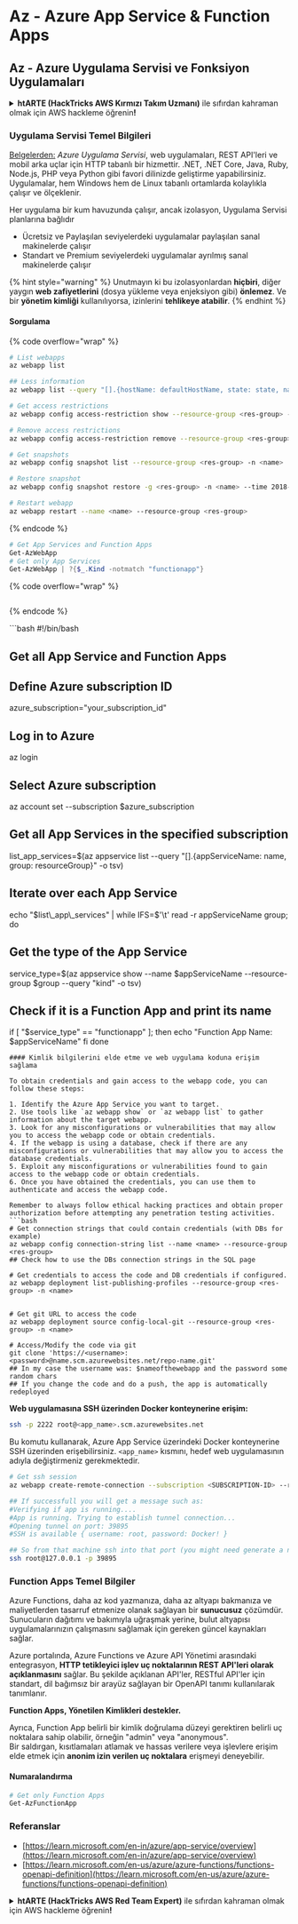 # Az - Azure App Service & Function Apps

## Az - Azure Uygulama Servisi ve Fonksiyon Uygulamaları

<details>

<summary><strong>htARTE (HackTricks AWS Kırmızı Takım Uzmanı)</strong> ile sıfırdan kahraman olmak için AWS hackleme öğrenin<strong>!</strong></summary>

HackTricks'i desteklemenin diğer yolları:

* Şirketinizi HackTricks'te **reklamınızı görmek** veya **HackTricks'i PDF olarak indirmek** için [**ABONELİK PLANLARI**](https://github.com/sponsors/carlospolop)'na göz atın!
* [**Resmi PEASS & HackTricks ürünlerini**](https://peass.creator-spring.com) edinin
* Özel [**NFT'lerden**](https://opensea.io/collection/the-peass-family) oluşan koleksiyonumuz [**The PEASS Family**](https://opensea.io/collection/the-peass-family)'i keşfedin
* 💬 [**Discord grubuna**](https://discord.gg/hRep4RUj7f) veya [**telegram grubuna**](https://t.me/peass) **katılın** veya **Twitter** 🐦 [**@hacktricks\_live**](https://twitter.com/hacktricks\_live)'ı **takip edin**.
* **Hacking hilelerinizi** [**HackTricks**](https://github.com/carlospolop/hacktricks) ve [**HackTricks Cloud**](https://github.com/carlospolop/hacktricks-cloud) github depolarına **PR göndererek paylaşın**.

</details>

### Uygulama Servisi Temel Bilgileri

[Belgelerden:](https://learn.microsoft.com/en-us/azure/app-service/overview) _Azure Uygulama Servisi_, web uygulamaları, REST API'leri ve mobil arka uçlar için HTTP tabanlı bir hizmettir. .NET, .NET Core, Java, Ruby, Node.js, PHP veya Python gibi favori dilinizde geliştirme yapabilirsiniz. Uygulamalar, hem Windows hem de Linux tabanlı ortamlarda kolaylıkla çalışır ve ölçeklenir.

Her uygulama bir kum havuzunda çalışır, ancak izolasyon, Uygulama Servisi planlarına bağlıdır

* Ücretsiz ve Paylaşılan seviyelerdeki uygulamalar paylaşılan sanal makinelerde çalışır
* Standart ve Premium seviyelerdeki uygulamalar ayrılmış sanal makinelerde çalışır

{% hint style="warning" %}
Unutmayın ki bu izolasyonlardan **hiçbiri**, diğer yaygın **web zafiyetlerini** (dosya yükleme veya enjeksiyon gibi) **önlemez**. Ve bir **yönetim kimliği** kullanılıyorsa, izinlerini **tehlikeye atabilir**.
{% endhint %}

#### Sorgulama

{% code overflow="wrap" %}
```bash
# List webapps
az webapp list

## Less information
az webapp list --query "[].{hostName: defaultHostName, state: state, name: name, resourcegroup: resourceGroup}"

# Get access restrictions
az webapp config access-restriction show --resource-group <res-group> -n <name>

# Remove access restrictions
az webapp config access-restriction remove --resource-group <res-group> -n <name> --rule-name <rule-name>

# Get snapshots
az webapp config snapshot list --resource-group <res-group> -n <name>

# Restore snapshot
az webapp config snapshot restore -g <res-group> -n <name> --time 2018-12-11T23:34:16.8388367

# Restart webapp
az webapp restart --name <name> --resource-group <res-group>
```
{% endcode %}

```powershell
# Get App Services and Function Apps
Get-AzWebApp
# Get only App Services
Get-AzWebApp | ?{$_.Kind -notmatch "functionapp"}
```

{% code overflow="wrap" %}
```
```
{% endcode %}

\`\`\`bash #!/bin/bash

## Get all App Service and Function Apps

## Define Azure subscription ID

azure\_subscription="your\_subscription\_id"

## Log in to Azure

az login

## Select Azure subscription

az account set --subscription $azure\_subscription

## Get all App Services in the specified subscription

list\_app\_services=$(az appservice list --query "\[].{appServiceName: name, group: resourceGroup}" -o tsv)

## Iterate over each App Service

echo "$list\_app\_services" | while IFS=$'\t' read -r appServiceName group; do

## Get the type of the App Service

service\_type=$(az appservice show --name $appServiceName --resource-group $group --query "kind" -o tsv)

## Check if it is a Function App and print its name

if \[ "$service\_type" == "functionapp" ]; then echo "Function App Name: $appServiceName" fi done

````
#### Kimlik bilgilerini elde etme ve web uygulama koduna erişim sağlama

To obtain credentials and gain access to the webapp code, you can follow these steps:

1. Identify the Azure App Service you want to target.
2. Use tools like `az webapp show` or `az webapp list` to gather information about the target webapp.
3. Look for any misconfigurations or vulnerabilities that may allow you to access the webapp code or obtain credentials.
4. If the webapp is using a database, check if there are any misconfigurations or vulnerabilities that may allow you to access the database credentials.
5. Exploit any misconfigurations or vulnerabilities found to gain access to the webapp code or obtain credentials.
6. Once you have obtained the credentials, you can use them to authenticate and access the webapp code.

Remember to always follow ethical hacking practices and obtain proper authorization before attempting any penetration testing activities.
```bash
# Get connection strings that could contain credentials (with DBs for example)
az webapp config connection-string list --name <name> --resource-group <res-group>
## Check how to use the DBs connection strings in the SQL page

# Get credentials to access the code and DB credentials if configured.
az webapp deployment list-publishing-profiles --resource-group <res-group> -n <name>


# Get git URL to access the code
az webapp deployment source config-local-git --resource-group <res-group> -n <name>

# Access/Modify the code via git
git clone 'https://<username>:<password>@name.scm.azurewebsites.net/repo-name.git'
## In my case the username was: $nameofthewebapp and the password some random chars
## If you change the code and do a push, the app is automatically redeployed
````

**Web uygulamasına SSH üzerinden Docker konteynerine erişim:**

```bash
ssh -p 2222 root@<app_name>.scm.azurewebsites.net
```

Bu komutu kullanarak, Azure App Service üzerindeki Docker konteynerine SSH üzerinden erişebilirsiniz. `<app_name>` kısmını, hedef web uygulamasının adıyla değiştirmeniz gerekmektedir.

```bash
# Get ssh session
az webapp create-remote-connection --subscription <SUBSCRIPTION-ID> --resource-group <RG-NAME> -n <APP-SERVICE-NAME>

## If successfull you will get a message such as:
#Verifying if app is running....
#App is running. Trying to establish tunnel connection...
#Opening tunnel on port: 39895
#SSH is available { username: root, password: Docker! }

## So from that machine ssh into that port (you might need generate a new ssh session to the jump host)
ssh root@127.0.0.1 -p 39895
```

### Function Apps Temel Bilgiler

Azure Functions, daha az kod yazmanıza, daha az altyapı bakmanıza ve maliyetlerden tasarruf etmenize olanak sağlayan bir **sunucusuz** çözümdür. Sunucuların dağıtımı ve bakımıyla uğraşmak yerine, bulut altyapısı uygulamalarınızın çalışmasını sağlamak için gereken güncel kaynakları sağlar.

Azure portalında, Azure Functions ve Azure API Yönetimi arasındaki entegrasyon, **HTTP tetikleyici işlev uç noktalarının REST API'leri olarak açıklanmasını** sağlar. Bu şekilde açıklanan API'ler, RESTful API'ler için standart, dil bağımsız bir arayüz sağlayan bir OpenAPI tanımı kullanılarak tanımlanır.

**Function Apps, Yönetilen Kimlikleri destekler.**

Ayrıca, Function App belirli bir kimlik doğrulama düzeyi gerektiren belirli uç noktalara sahip olabilir, örneğin "admin" veya "anonymous".\
Bir saldırgan, kısıtlamaları atlamak ve hassas verilere veya işlevlere erişim elde etmek için **anonim izin verilen uç noktalara** erişmeyi deneyebilir.

#### Numaralandırma

```powershell
# Get only Function Apps
Get-AzFunctionApp
```

### Referanslar

* [https://learn.microsoft.com/en-in/azure/app-service/overview](https://learn.microsoft.com/en-in/azure/app-service/overview)
* [https://learn.microsoft.com/en-us/azure/azure-functions/functions-openapi-definition](https://learn.microsoft.com/en-us/azure/azure-functions/functions-openapi-definition)

<details>

<summary><strong>htARTE (HackTricks AWS Red Team Expert)</strong> ile sıfırdan kahraman olmak için AWS hackleme öğrenin<strong>!</strong></summary>

HackTricks'i desteklemenin diğer yolları:

* Şirketinizi HackTricks'te **reklamınızı görmek** veya **HackTricks'i PDF olarak indirmek** için [**ABONELİK PLANLARI**](https://github.com/sponsors/carlospolop)'na göz atın!
* [**Resmi PEASS & HackTricks ürünlerini**](https://peass.creator-spring.com) edinin
* Özel [**NFT'lerimizden oluşan PEASS Ailesi'ni**](https://opensea.io/collection/the-peass-family) keşfedin
* 💬 [**Discord grubuna**](https://discord.gg/hRep4RUj7f) veya [**telegram grubuna**](https://t.me/peass) **katılın** veya bizi **Twitter** 🐦 [**@hacktricks\_live**](https://twitter.com/hacktricks\_live)**'da takip edin**.
* Hacking hilelerinizi [**HackTricks**](https://github.com/carlospolop/hacktricks) ve [**HackTricks Cloud**](https://github.com/carlospolop/hacktricks-cloud) github reposuna PR göndererek paylaşın.

</details>
